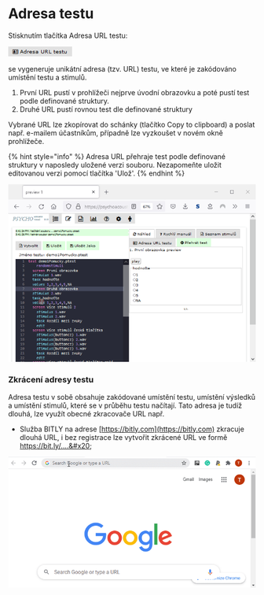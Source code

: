 # Adresa testu

Stisknutím tlačítka Adresa URL testu:

![](<../../.gitbook/assets/image (1) (1).png>)

se vygeneruje unikátní adresa (tzv. URL) testu, ve které je zakódováno umístění testu a stimulů. &#x20;

1. První URL pustí v prohlížeči nejprve úvodní obrazovku a poté pustí test podle definované struktury.&#x20;
2. Druhé URL pustí rovnou test dle definované struktury

Vybrané URL lze zkopírovat do schánky (tlačítko Copy to clipboard) a poslat např. e-mailem účastníkům, případně lze vyzkoušet v novém okně prohlížeče.&#x20;

{% hint style="info" %}
Adresa URL přehraje test podle definované struktury v naposledy uložené verzi souboru. Nezapomeňte uložit editovanou verzi pomocí tlačítka 'Ulož'.
{% endhint %}

![První URL nejprve zobrazí úvodní obrazovku a pak test. Druhé URL vykoná test rovnou.](../../.gitbook/assets/z06s9jybi8.gif)

### Zkrácení adresy testu

Adresa testu v sobě obsahuje zakódované umístění testu, umístění výsledků a umístění stimulů, které se v průběhu testu načítají. Tato adresa je tudíž dlouhá, lze využít obecné zkracovače URL např.

* Služba BITLY na adrese [https://bitly.com](https://bitly.com) zkracuje dlouhá URL, i bez registrace lze vytvořit zkrácené URL ve formě https://bit.ly/....&#x20;

![Vytvoření zkráceného URL pomocí služby BITLY](../../.gitbook/assets/j6x4nxfxdl.gif)

